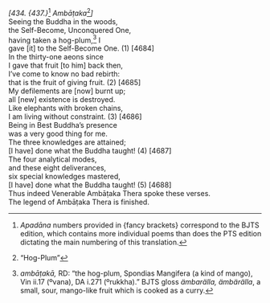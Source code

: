 *\[434. {437.}*[^1] *Ambāṭaka*[^2]*\]*  
Seeing the Buddha in the woods,  
the Self-Become, Unconquered One,  
having taken a hog-plum,[^3] I  
gave \[it\] to the Self-Become One. (1) \[4684\]  
In the thirty-one aeons since  
I gave that fruit \[to him\] back then,  
I’ve come to know no bad rebirth:  
that is the fruit of giving fruit. (2) \[4685\]  
My defilements are \[now\] burnt up;  
all \[new\] existence is destroyed.  
Like elephants with broken chains,  
I am living without constraint. (3) \[4686\]  
Being in Best Buddha’s presence  
was a very good thing for me.  
The three knowledges are attained;  
\[I have\] done what the Buddha taught! (4) \[4687\]  
The four analytical modes,  
and these eight deliverances,  
six special knowledges mastered,  
\[I have\] done what the Buddha taught! (5) \[4688\]  
Thus indeed Venerable Ambāṭaka Thera spoke these verses.  
The legend of Ambāṭaka Thera is finished.  
[^1]: *Apadāna* numbers provided in {fancy brackets} correspond to the
    BJTS edition, which contains more individual poems than does the PTS
    edition dictating the main numbering of this translation.  
[^2]: “Hog-Plum”  
[^3]: *ambāṭakā,* RD: “the hog-plum, Spondias Mangifera (a kind of
    mango), Vin ii.17 (ºvana), DA i.271 (ºrukkha).” BJTS gloss
    *ämbarälla, ämbärälla*, a small, sour, mango-like fruit which is
    cooked as a curry.
